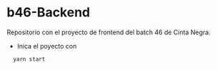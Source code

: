 # b46-Backend

Repositorio con el proyecto de frontend del batch 46 de Cinta Negra.

- Inica el poyecto con
```
  yarn start
```